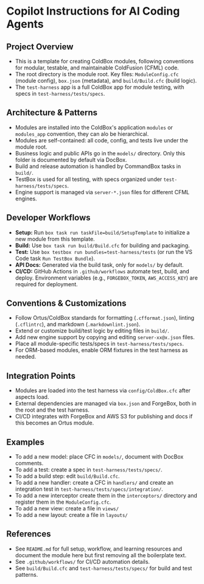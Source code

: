 # Copilot Instructions for AI Coding Agents

## Project Overview

- This is a template for creating ColdBox modules, following conventions for modular, testable, and maintainable  ColdFusion (CFML) code.
- The root directory is the module root. Key files: `ModuleConfig.cfc` (module config), `box.json` (metadata), and `build/Build.cfc` (build logic).
- The `test-harness` app is a full ColdBox app for module testing, with specs in `test-harness/tests/specs`.

## Architecture & Patterns

- Modules are installed into the ColdBox's application `modules` or `modules_app` convention, they can alo be hierarchical.
- Modules are self-contained: all code, config, and tests live under the module root.
- Business logic and public APIs go in the `models/` directory. Only this folder is documented by default via DocBox.
- Build and release automation is handled by CommandBox tasks in `build/`.
- TestBox is used for all testing, with specs organized under `test-harness/tests/specs`.
- Engine support is managed via `server-*.json` files for different CFML engines.

## Developer Workflows

- **Setup:** Run `box task run taskFile=build/SetupTemplate` to initialize a new module from this template.
- **Build:** Use `box task run build/Build.cfc` for building and packaging.
- **Test:** Use `box testbox run bundles=test-harness/tests` (or run the VS Code task `Run TestBox Bundle`).
- **API Docs:** Generated via the build task, only for `models/` by default.
- **CI/CD:** GitHub Actions in `.github/workflows` automate test, build, and deploy. Environment variables (e.g., `FORGEBOX_TOKEN`, `AWS_ACCESS_KEY`) are required for deployment.

## Conventions & Customizations

- Follow Ortus/ColdBox standards for formatting (`.cfformat.json`), linting (`.cflintrc`), and markdown (`.markdownlint.json`).
- Extend or customize build/test logic by editing files in `build/`.
- Add new engine support by copying and editing `server-xx@x.json` files.
- Place all module-specific tests/specs in `test-harness/tests/specs`.
- For ORM-based modules, enable ORM fixtures in the test harness as needed.

## Integration Points

- Modules are loaded into the test harness via `config/ColdBox.cfc` after aspects load.
- External dependencies are managed via `box.json` and ForgeBox, both in the root and the test harness.
- CI/CD integrates with ForgeBox and AWS S3 for publishing and docs if this becomes an Ortus module.

## Examples

- To add a new model: place CFC in `models/`, document with DocBox comments.
- To add a test: create a spec in `test-harness/tests/specs/`.
- To add a build step: edit `build/Build.cfc`.
- To add a new handler: create a CFC in `handlers/` and create an integration test in `test-harness/tests/specs/integration/`.
- To add a new interceptor create them in the `interceptors/` directory and register them in the `ModuleConfig.cfc`.
- To add a new view: create a file in `views/`
- To add a new layout: create a file in `layouts/`

## References

- See `README.md` for full setup, workflow, and learning resources and document the module here but first removing all the boilerplate text.
- See `.github/workflows/` for CI/CD automation details.
- See `build/Build.cfc` and `test-harness/tests/specs/` for build and test patterns.
